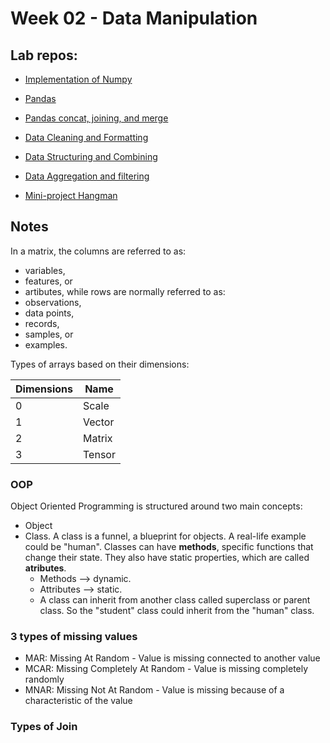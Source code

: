 # Week 02 - Data Manipulation

## Lab repos:
- [Implementation of Numpy](https://github.com/TebasMartinez/lab-tutorial-implementation-of-numpy)
- [Pandas](https://github.com/TebasMartinez/lab-dw-pandas)
- [Pandas concat, joining, and merge](https://github.com/TebasMartinez/lab-pandas-merge-en)
- [Data Cleaning and Formatting](https://github.com/TebasMartinez/lab-dw-data-cleaning-and-formatting)
- [Data Structuring and Combining](https://github.com/TebasMartinez/lab-dw-data-structuring-and-combining/tree/main)
- [Data Aggregation and filtering](https://github.com/TebasMartinez/lab-dw-data-aggregation-and-filtering)

- [Mini-project Hangman](https://github.com/TebasMartinez/Ironhack-Data-Analytics-Bootcamp-2025/tree/main/Week%2002%20-%20Data%20Manipulation/mini-project-hangman)

## Notes

In a matrix, the columns are referred to as:
- variables,
- features, or
- artibutes,
while rows are normally referred to as:
- observations,
- data points,
- records,
- samples, or
- examples.

Types of arrays based on their dimensions:

| Dimensions | Name |
| -------- | ------- |
| 0 | Scale |
| 1 | Vector |
| 2 | Matrix |
| 3 | Tensor |

### OOP 
Object Oriented Programming is structured around two main concepts:
- Object
- Class. A class is a funnel, a blueprint for objects. A real-life example could be "human". Classes can have **methods**, specific functions that change their state. They also have static properties, which are called **atributes**.
  - Methods --> dynamic.
  - Attributes --> static.
  - A class can inherit from another class called superclass or parent class. So the "student" class could inherit from the "human" class.

### 3 types of missing values
- MAR: Missing At Random - Value is missing connected to another value
- MCAR: Missing Completely At Random - Value is missing completely randomly
- MNAR: Missing Not At Random - Value is missing because of a characteristic of the value

### Types of Join
